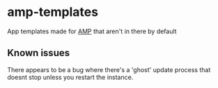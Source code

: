 
# amp-templates

App templates made for [AMP](https://github.com/CubeCoders/AMP) that aren't in there by default

## Known issues

There appears to be a bug where there's a 'ghost' update process that doesnt stop unless you restart the instance.